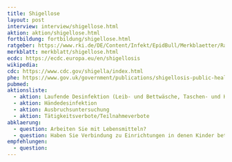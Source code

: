 ```yaml
---
title: Shigellose
layout: post
interview: interview/shigellose.html
aktion: aktion/shigellose.html
fortbildung: fortbildung/shigellose.html
ratgeber: https://www.rki.de/DE/Content/Infekt/EpidBull/Merkblaetter/Ratgeber_Shigellose.html
merkblatt: merkblatt/shigellose.html
ecdc: https://ecdc.europa.eu/en/shigellosis
wikipedia:
cdc: https://www.cdc.gov/shigella/index.html
phe: https://www.gov.uk/government/publications/shigellosis-public-health-management-and-questionnaire
pubmed:
aktionsliste:
  - aktion: Laufende Desinfektion (Leib- und Bettwäsche, Taschen- und Handtücher sind im Kochwaschgang, mindestens jedoch bei 60 °C zu waschen. Bei nicht hitzebeständiger Wäsche oder falls Maschinenwäsche nicht möglich ist, ist die Wäsche 12 Stunden in geeignete Desinfektionslösungen einzulegen und anschließend wie normale Haushaltswäsche zu waschen. Toilettensitz, Toilettendeckel sowie Bettgestell, Waschbecken und Badewanne sind in Gesundheitseinrichtungen täglich zu desinfizieren.)
  - aktion: Händedesinfektion
  - aktion: Ausbruchsuntersuchung
  - aktion: Tätigkeitsverbote/Teilnahmeverbote
abklaerung:
  - question: Arbeiten Sie mit Lebensmitteln?
  - question: Haben Sie Verbindung zu Einrichtungen in denen Kinder betreut werden?
empfehlungen:
  - question:
---
```

